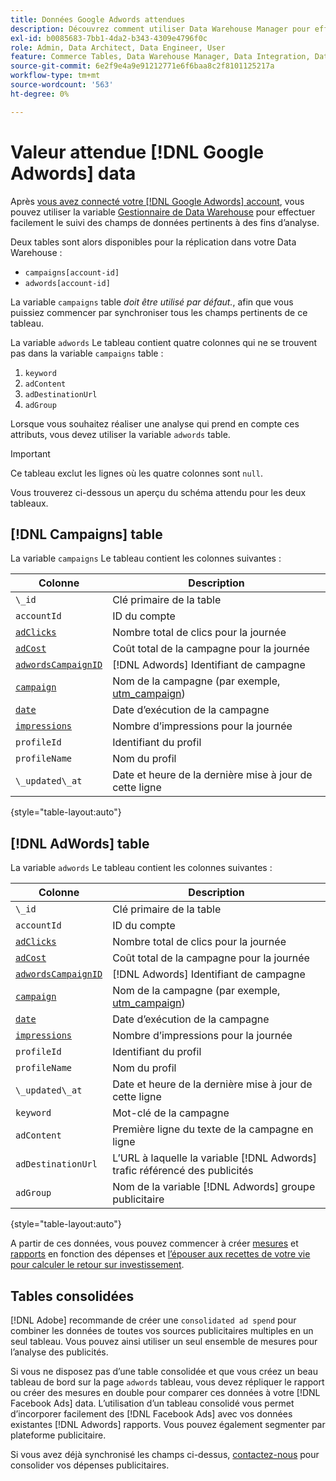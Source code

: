 ```yaml
---
title: Données Google Adwords attendues
description: Découvrez comment utiliser Data Warehouse Manager pour effectuer facilement le suivi des champs de données pertinents à des fins d’analyse.
exl-id: b0085683-7bb1-4da2-b343-4309e4796f0c
role: Admin, Data Architect, Data Engineer, User
feature: Commerce Tables, Data Warehouse Manager, Data Integration, Data Import/Export
source-git-commit: 6e2f9e4a9e91212771e6f6baa8c2f8101125217a
workflow-type: tm+mt
source-wordcount: '563'
ht-degree: 0%

---
```


# Valeur attendue [!DNL Google Adwords] data

Après [vous avez connecté votre [!DNL Google Adwords] account](../integrations/google-adwords.md), vous pouvez utiliser la variable [Gestionnaire de Data Warehouse](../../data-warehouse-mgr/tour-dwm.md) pour effectuer facilement le suivi des champs de données pertinents à des fins d’analyse.

Deux tables sont alors disponibles pour la réplication dans votre Data Warehouse :

* `campaigns[account-id]`
* `adwords[account-id]`

La variable `campaigns` table *doit être utilisé par défaut.*, afin que vous puissiez commencer par synchroniser tous les champs pertinents de ce tableau.

La variable `adwords` Le tableau contient quatre colonnes qui ne se trouvent pas dans la variable `campaigns` table :

1. `keyword`
1. `adContent`
1. `adDestinationUrl`
1. `adGroup`

Lorsque vous souhaitez réaliser une analyse qui prend en compte ces attributs, vous devez utiliser la variable `adwords` table.

>[!IMPORTANT]
>
>Ce tableau exclut les lignes où les quatre colonnes sont `null`.

Vous trouverez ci-dessous un aperçu du schéma attendu pour les deux tableaux.

## [!DNL Campaigns] table

La variable `campaigns` Le tableau contient les colonnes suivantes :

| **Colonne** | **Description** |
|-----|-----|
| `\_id` | Clé primaire de la table |
| `accountId` | ID du compte |
| [`adClicks`](https://ga-dev-tools.google/dimensions-metrics-explorer/#view=detail&amp;group=adwords&amp;jump=ga_adclicks) | Nombre total de clics pour la journée |
| [`adCost`](https://ga-dev-tools.google/dimensions-metrics-explorer/#view=detail&amp;group=adwords&amp;jump=ga_adcost) | Coût total de la campagne pour la journée |
| [`adwordsCampaignID`](https://ga-dev-tools.google/dimensions-metrics-explorer/#view=detail&amp;group=adwords&amp;jump=ga_adwordscampaignid) | [!DNL Adwords] Identifiant de campagne |
| [`campaign`](https://ga-dev-tools.google/dimensions-metrics-explorer/#view=detail&amp;group=traffic_sources&amp;jump=ga_campaign) | Nom de la campagne (par exemple, [utm\_campaign](https://support.google.com/analytics/answer/1033867?hl=en)) |
| [`date`](https://ga-dev-tools.google/dimensions-metrics-explorer/#view=detail&amp;group=time&amp;jump=ga_date) | Date d’exécution de la campagne |
| [`impressions`](https://ga-dev-tools.google/dimensions-metrics-explorer/#view=detail&amp;group=adwords&amp;jump=ga_impressions) | Nombre d’impressions pour la journée |
| `profileId` | Identifiant du profil |
| `profileName` | Nom du profil |
| `\_updated\_at` | Date et heure de la dernière mise à jour de cette ligne |

{style="table-layout:auto"}

## [!DNL AdWords] table

La variable `adwords` Le tableau contient les colonnes suivantes :

| **Colonne** | **Description** |
|-----|-----|
| `\_id` | Clé primaire de la table |
| `accountId` | ID du compte |
| [`adClicks`](https://ga-dev-tools.google/dimensions-metrics-explorer/#view=detail&amp;group=adwords&amp;jump=ga_adclicks) | Nombre total de clics pour la journée |
| [`adCost`](https://ga-dev-tools.google/dimensions-metrics-explorer/#view=detail&amp;group=adwords&amp;jump=ga_adcost) | Coût total de la campagne pour la journée |
| [`adwordsCampaignID`](https://ga-dev-tools.google/dimensions-metrics-explorer/#view=detail&amp;group=adwords&amp;jump=ga_adwordscampaignid) | [!DNL Adwords] Identifiant de campagne |
| [`campaign`](https://ga-dev-tools.google/dimensions-metrics-explorer/#view=detail&amp;group=traffic_sources&amp;jump=ga_campaign) | Nom de la campagne (par exemple, [utm\_campaign](https://support.google.com/analytics/answer/1033867?hl=en)) |
| [`date`](https://ga-dev-tools.google/dimensions-metrics-explorer/#view=detail&amp;group=time&amp;jump=ga_date) | Date d’exécution de la campagne |
| [`impressions`](https://ga-dev-tools.google/dimensions-metrics-explorer/#view=detail&amp;group=adwords&amp;jump=ga_impressions) | Nombre d’impressions pour la journée |
| `profileId` | Identifiant du profil |
| `profileName` | Nom du profil |
| `\_updated\_at` | Date et heure de la dernière mise à jour de cette ligne |
| `keyword` | Mot-clé de la campagne |
| `adContent` | Première ligne du texte de la campagne en ligne |
| `adDestinationUrl` | L’URL à laquelle la variable [!DNL Adwords] trafic référencé des publicités |
| `adGroup` | Nom de la variable [!DNL Adwords] groupe publicitaire |

{style="table-layout:auto"}

A partir de ces données, vous pouvez commencer à créer [mesures](../../../data-user/reports/ess-manage-data-metrics.md) et [rapports](../../../tutorials/using-visual-report-builder.md) en fonction des dépenses et [l’épouser aux recettes de votre vie pour calculer le retour sur investissement](../../analysis/roi-ad-camp.md).

## Tables consolidées

[!DNL Adobe] recommande de créer une `consolidated ad spend` pour combiner les données de toutes vos sources publicitaires multiples en un seul tableau. Vous pouvez ainsi utiliser un seul ensemble de mesures pour l’analyse des publicités.

Si vous ne disposez pas d’une table consolidée et que vous créez un beau tableau de bord sur la page `adwords` tableau, vous devez répliquer le rapport ou créer des mesures en double pour comparer ces données à votre [!DNL Facebook Ads] data. L’utilisation d’un tableau consolidé vous permet d’incorporer facilement des [!DNL Facebook Ads] avec vos données existantes [!DNL Adwords] rapports. Vous pouvez également segmenter par plateforme publicitaire.

Si vous avez déjà synchronisé les champs ci-dessus, [contactez-nous](https://experienceleague.adobe.com/docs/commerce-knowledge-base/kb/troubleshooting/miscellaneous/mbi-service-policies.html) pour consolider vos dépenses publicitaires.

